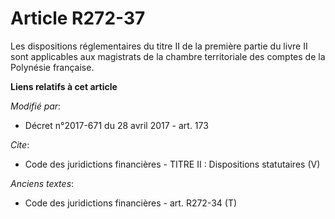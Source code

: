 # Article R272-37

Les dispositions réglementaires du titre II de la première partie du livre II sont applicables aux magistrats de la chambre
territoriale des comptes de la Polynésie française.

**Liens relatifs à cet article**

_Modifié par_:

  - Décret n°2017-671 du 28 avril 2017 - art. 173

_Cite_:

  - Code des juridictions financières -  TITRE II : Dispositions statutaires (V)

_Anciens textes_:

  - Code des juridictions financières - art. R272-34 (T)

